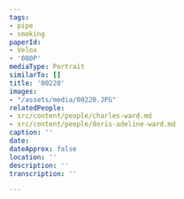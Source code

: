 ```yaml
---
tags:
- pipe
- smoking
paperId:
- Velox
- '080P'
mediaType: Portrait
similarTo: []
title: '00220'
images:
- "/assets/media/00220.JPG"
relatedPeople:
- src/content/people/charles-ward.md
- src/content/people/doris-adeline-ward.md
caption: ''
date: 
dateApprox: false
location: ''
description: ''
transcription: ''

---
```

